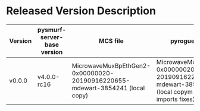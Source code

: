 # Released Version Description

Version      | pysmurf-server-base version | MCS file                                                                        | pyrogue's zip file                                                                                            | configuration file                    | Server arguments
-------------|-----------------------------|---------------------------------------------------------------------------------|---------------------------------------------------------------------------------------------------------------|---------------------------------------|-----------------------------------
 v0.0.0      | v4.0.0-rc16                 | MicrowaveMuxBpEthGen2-0x00000020-20190916220655-mdewart-3854241 (local copy)    | MicrowaveMuxBpEthGen2-0x00000020-20190916220655-mdewart-3854241.zip (local copym incl. numpy imports fixes)   | defaults_lbonly_c03_bay0.yml (v0.0.3) | --disable-bay1